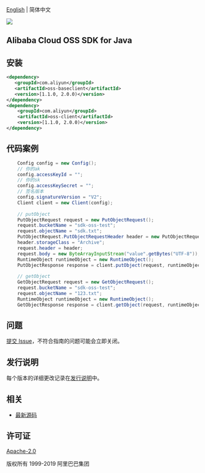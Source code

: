 [English](README.md) | 简体中文

![](https://aliyunsdk-pages.alicdn.com/icons/AlibabaCloud.svg)

## Alibaba Cloud OSS SDK for Java


## 安装

```xml
<dependency>
   <groupId>com.aliyun</groupId>
   <artifactId>oss-baseclient</artifactId>
   <version>[1.1.0, 2.0.0)</version>
</dependency>
<dependency>
    <groupId>com.aliyun</groupId>
    <artifactId>oss-client</artifactId>
    <version>[1.1.0, 2.0.0)</version>
</dependency>
```

## 代码案例
```java
    Config config = new Config();
    // 你的ak
    config.accessKeyId = "";
    // 你的sk
    config.accessKeySecret = "";
    // 签名版本
    config.signatureVersion = "V2";
    Client client = new Client(config);
    
    // putObject
    PutObjectRequest request = new PutObjectRequest();
    request.bucketName = "sdk-oss-test";
    request.objectName = "sdk.txt";
    PutObjectRequest.PutObjectRequestHeader header = new PutObjectRequest.PutObjectRequestHeader();
    header.storageClass = "Archive";
    request.header = header;
    request.body = new ByteArrayInputStream("value".getBytes("UTF-8"));
    RuntimeObject runtimeObject = new RuntimeObject();
    PutObjectResponse response = client.putObject(request, runtimeObject);
    
    // getObject
    GetObjectRequest request = new GetObjectRequest();
    request.bucketName = "sdk-oss-test";
    request.objectName = "123.txt";
    RuntimeObject runtimeObject = new RuntimeObject();
    GetObjectResponse response = client.getObject(request, runtimeObject);
```

## 问题
[提交 Issue](https://github.com/aliyun/alibabacloud-oss-sdk/issues/new)，不符合指南的问题可能会立即关闭。

## 发行说明
每个版本的详细更改记录在[发行说明](./ChangeLog.txt)中。

## 相关
* [最新源码](https://github.com/aliyun/alibabacloud-oss-sdk/tree/master/langs/java)

## 许可证
[Apache-2.0](http://www.apache.org/licenses/LICENSE-2.0)

版权所有 1999-2019 阿里巴巴集团


